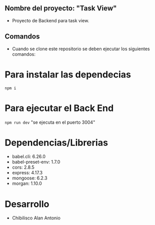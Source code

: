 ## **Nombre del proyecto: "Task View"**

- Proyecto de Backend para task view.


## **Comandos**

- Cuando se clone este repositorio se deben ejecutar los siguientes comandos:
# ****Para instalar las dependecias****
`npm i`
# ****Para ejecutar el Back End****
`npm run dev` "se ejecuta en el puerto 3004"
# **Dependencias/Librerias**

- babel.cli: 6.26.0
- babel-preset-env: 1.7.0
- cors: 2.8.5
- express: 4.17.3
- mongoose: 6.2.3
- morgan: 1.10.0

# **Desarrollo**

- Chibilisco Alan Antonio